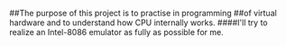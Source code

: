 ##The purpose of this project is to practise in programming
##of virtual hardware and to understand how CPU internally works.
####I'll try to realize an Intel-8086 emulator as fully as possible for me. 
